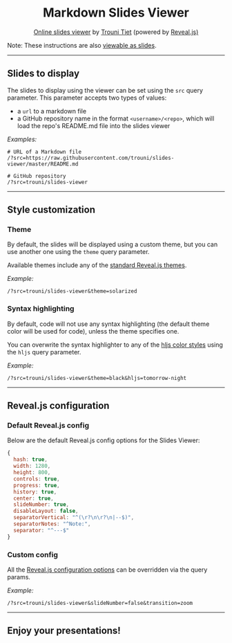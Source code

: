 <h1 style="text-align: center;"> Markdown Slides Viewer</h1>

<p style="text-align: center;">
  <a href="http://slides.trouni.com">Online slides viewer</a> by <a href="https://github.com/trouni/slides-viewer">Trouni Tiet</a> (powered by <a href="https://revealjs.com">Reveal.js)</a>
</p>

Note: These instructions are also [viewable as slides](http://slides.trouni.com/?src=trouni/slides-viewer&justify=left).

---

## Slides to display

The slides to display using the viewer can be set using the `src` query parameter. This parameter accepts two types of values:
- a `url` to a markdown file
- a GitHub repository name in the format `<username>/<repo>`, which will load the repo's README.md file into the slides viewer

*Examples:*
```
# URL of a Markdown file
/?src=https://raw.githubusercontent.com/trouni/slides-viewer/master/README.md

# GitHub repository
/?src=trouni/slides-viewer
```

---

## Style customization


### Theme

By default, the slides will be displayed using a custom theme, but you can use another one using the `theme` query parameter.

Available themes include any of the [standard Reveal.js themes](https://revealjs.com/themes/).

*Example:*
```
/?src=trouni/slides-viewer&theme=solarized
```


### Syntax highlighting

By default, code will not use any syntax highlighting (the default theme color will be used for code), unless the theme specifies one.

You can overwrite the syntax highlighter to any of the [hljs color styles](https://github.com/highlightjs/highlight.js/tree/master/src/styles) using the `hljs` query parameter.

*Example:*
```
/?src=trouni/slides-viewer&theme=black&hljs=tomorrow-night
```

---

## Reveal.js configuration


### Default Reveal.js config

Below are the default Reveal.js config options for the Slides Viewer:

```js
{
  hash: true,
  width: 1280,
  height: 800,
  controls: true,
  progress: true,
  history: true,
  center: true,
  slideNumber: true,
  disableLayout: false,
  separatorVertical: "^(\r?\n\r?\n|--$)",
  separatorNotes: "^Note:",
  separator: "^---$"
}
```


### Custom config

All the [Reveal.js configuration options](https://revealjs.com/config/) can be overridden via the query params.

*Example:*
```
/?src=trouni/slides-viewer&slideNumber=false&transition=zoom
```

---

## Enjoy your presentations!